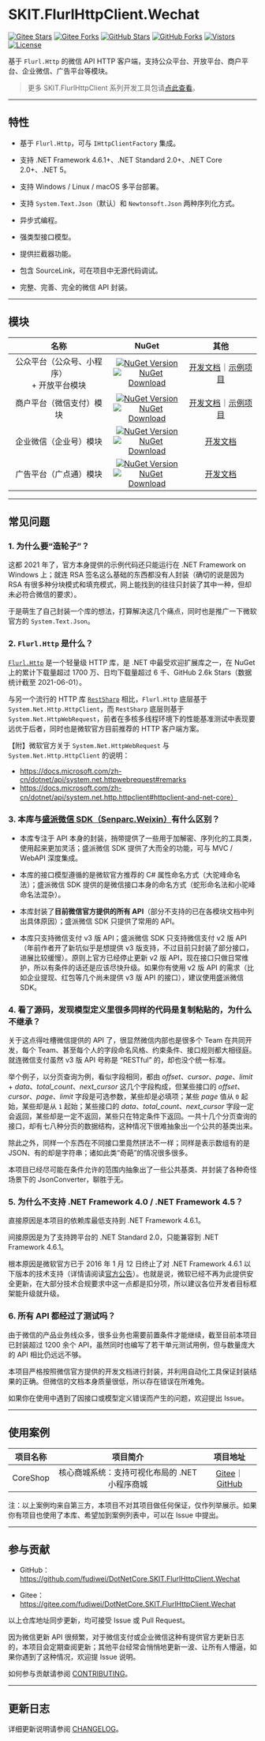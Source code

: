 ﻿# SKIT.FlurlHttpClient.Wechat

[![Gitee Stars](https://gitee.com/fudiwei/DotNetCore.SKIT.FlurlHttpClient.Wechat/badge/star.svg)](https://gitee.com/fudiwei/DotNetCore.SKIT.FlurlHttpClient.Wechat)
[![Gitee Forks](https://gitee.com/fudiwei/DotNetCore.SKIT.FlurlHttpClient.Wechat/badge/fork.svg)](https://gitee.com/fudiwei/DotNetCore.SKIT.FlurlHttpClient.Wechat)
[![GitHub Stars](https://img.shields.io/github/stars/fudiwei/DotNetCore.SKIT.FlurlHttpClient.Wechat?logo=github)](https://github.com/fudiwei/DotNetCore.SKIT.FlurlHttpClient.Wechat)
[![GitHub Forks](https://img.shields.io/github/forks/fudiwei/DotNetCore.SKIT.FlurlHttpClient.Wechat?logo=github)](https://github.com/fudiwei/DotNetCore.SKIT.FlurlHttpClient.Wechat)
[![Vistors](https://visitor-badge.laobi.icu/badge?page_id=fudiwei.DotNetCore.SKIT.FlurlHttpClient.Wechat)](https://github.com/fudiwei/DotNetCore.SKIT.FlurlHttpClient.Wechat)
[![License](https://img.shields.io/github/license/fudiwei/DotNetCore.SKIT.FlurlHttpClient.Wechat)](https://mit-license.org/)

基于 `Flurl.Http` 的微信 API HTTP 客户端，支持公众平台、开放平台、商户平台、企业微信、广告平台等模块。

> 更多 SKIT.FlurlHttpClient 系列开发工具包请[点此查看](https://github.com/fudiwei/DotNetCore.SKIT.FlurlHttpClient)。

---

## 特性

-   基于 `Flurl.Http`，可与 `IHttpClientFactory` 集成。

-   支持 .NET Framework 4.6.1+、.NET Standard 2.0+、.NET Core 2.0+、.NET 5。

-   支持 Windows / Linux / macOS 多平台部署。

-   支持 `System.Text.Json`（默认）和 `Newtonsoft.Json` 两种序列化方式。

-   异步式编程。

-   强类型接口模型。

-   提供拦截器功能。

-   包含 SourceLink，可在项目中无源代码调试。

-   完整、完善、完全的微信 API 封装。

---

## 模块

|                      名称                      |                                                                                                                                                                                NuGet                                                                                                                                                                                 |                                           其他                                           |
| :--------------------------------------------: | :------------------------------------------------------------------------------------------------------------------------------------------------------------------------------------------------------------------------------------------------------------------------------------------------------------------------------------------------------------------: | :--------------------------------------------------------------------------------------: |
| 公众平台（公众号、小程序） <br> + 开放平台模块 |           [![NuGet Version](https://img.shields.io/nuget/v/SKIT.FlurlHttpClient.Wechat.Api.svg?sanitize=true)](https://www.nuget.org/packages/SKIT.FlurlHttpClient.Wechat.Api) <br> [![NuGet Download](https://img.shields.io/nuget/dt/SKIT.FlurlHttpClient.Wechat.Api.svg?sanitize=true)](https://www.nuget.org/packages/SKIT.FlurlHttpClient.Wechat.Api)           |      [开发文档](./docs/WechatApi/README.md)｜[示例项目](./docs/WechatApi/Sample.md)      |
|            商户平台（微信支付）模块            | [![NuGet Version](https://img.shields.io/nuget/v/SKIT.FlurlHttpClient.Wechat.TenpayV3.svg?sanitize=true)](https://www.nuget.org/packages/SKIT.FlurlHttpClient.Wechat.TenpayV3) <br> [![NuGet Download](https://img.shields.io/nuget/dt/SKIT.FlurlHttpClient.Wechat.TenpayV3.svg?sanitize=true)](https://www.nuget.org/packages/SKIT.FlurlHttpClient.Wechat.TenpayV3) | [开发文档](./docs/WechatTenpayV3/README.md)｜[示例项目](./docs/WechatTenpayV3/Sample.md) |
|             企业微信（企业号）模块             |         [![NuGet Version](https://img.shields.io/nuget/v/SKIT.FlurlHttpClient.Wechat.Work.svg?sanitize=true)](https://www.nuget.org/packages/SKIT.FlurlHttpClient.Wechat.Work) <br> [![NuGet Download](https://img.shields.io/nuget/dt/SKIT.FlurlHttpClient.Wechat.Work.svg?sanitize=true)](https://www.nuget.org/packages/SKIT.FlurlHttpClient.Wechat.Work)         |                         [开发文档](./docs/WechatWork/README.md)                          |
|             广告平台（广点通）模块             |           [![NuGet Version](https://img.shields.io/nuget/v/SKIT.FlurlHttpClient.Wechat.Ads.svg?sanitize=true)](https://www.nuget.org/packages/SKIT.FlurlHttpClient.Wechat.Ads) <br> [![NuGet Download](https://img.shields.io/nuget/dt/SKIT.FlurlHttpClient.Wechat.Ads.svg?sanitize=true)](https://www.nuget.org/packages/SKIT.FlurlHttpClient.Wechat.Ads)           |                          [开发文档](./docs/WechatAds/README.md)                          |

---

## 常见问题

### 1. 为什么要“造轮子”？

这都 2021 年了，官方本身提供的示例代码还只能运行在 .NET Framework on Windows 上；就连 RSA 签名这么基础的东西都没有人封装（确切的说是因为 RSA 有很多种分块模式和填充模式，网上能找到的往往只封装了其中一种，但却未必符合微信的要求）。

于是萌生了自己封装一个库的想法，打算解决这几个痛点，同时也是推广一下微软官方的 `System.Text.Json`。

### 2. `Flurl.Http` 是什么？

[`Flurl.Http`](https://flurl.dev/) 是一个轻量级 HTTP 库，是 .NET 中最受欢迎扩展库之一，在 NuGet 上的累计下载量超过 1700 万、日均下载量超过 6 千、GitHub 2.6k Stars（数据统计截至 2021-06-01）。

与另一个流行的 HTTP 库 [`RestSharp`](https://restsharp.dev/) 相比，`Flurl.Http` 底层基于 `System.Net.Http.HttpClient`，而 `RestSharp` 底层则基于 `System.Net.HttpWebRequest`，前者在多核多线程环境下的性能基准测试中表现要远优于后者，同时也是微软官方目前推荐的 HTTP 客户端方案。

【附】微软官方关于 `System.Net.HttpWebRequest` 与 `System.Net.Http.HttpClient` 的说明：

-   https://docs.microsoft.com/zh-cn/dotnet/api/system.net.httpwebrequest#remarks
-   https://docs.microsoft.com/zh-cn/dotnet/api/system.net.http.httpclient#httpclient-and-net-core）

### 3. 本库与[盛派微信 SDK（Senparc.Weixin）](https://github.com/JeffreySu/WeiXinMPSDK)有什么区别？

-   本库专注于 API 本身的封装，捎带提供了一些用于加解密、序列化的工具类，使用起来更加灵活；盛派微信 SDK 提供了大而全的功能，可与 MVC / WebAPI 深度集成。

-   本库的接口模型遵循的是微软官方推荐的 C# 属性命名方式（大驼峰命名法）；盛派微信 SDK 提供的是微信接口本身的命名方式（蛇形命名法和小驼峰命名法混杂）。

-   本库封装了**目前微信官方提供的所有 API**（部分不支持的已在各模块文档中列出具体原因）；盛派微信 SDK 只提供了常用的 API。

-   本库只支持微信支付 v3 版 API；盛派微信 SDK 只支持微信支付 v2 版 API（年前作者开了新坑似乎是想提供 v3 版支持，不过目前只封装了部分接口，进展比较缓慢）。原则上官方已经停止更新 v2 版 API，现在接口只做日常维护，所以有条件的话还是应该尽快升级。如果你有使用 v2 版 API 的需求（比如企业提现、红包等几个尚未提供 v3 版 API 的接口），建议使用盛派微信 SDK。

### 4. 看了源码，发现模型定义里很多同样的代码是复制粘贴的，为什么不继承？

关于这点得吐槽微信提供的 API 了，很显然微信内部也是很多个 Team 在共同开发，每个 Team、甚至每个人的字段命名风格、约束条件、接口规则都大相径庭。就连微信支付虽然 v3 版 API 号称是 “RESTful” 的，却也没个统一标准。

举个例子，以分页查询为例，看似字段相同，都由 _offset_、_cursor_、_page_、_limit_ + _data_、_total_count_、_next_cursor_ 这几个字段构成，但某些接口的 _offset_、_cursor_、_page_、_limit_ 字段是可选参数，某些却是必填项；某些 _page_ 值从 `0` 起始，某些却是从 `1` 起始；某些接口的 _data_、_total_count_、_next_cursor_ 字段一定会返回，某些却是一定不返回，某些只在特定条件下返回。一共十几个分页查询的接口，却有七八种分页的数据结构，这种情况下很难抽象出一个公共的基类出来。

除此之外，同样一个东西在不同接口里竟然拼法不一样；同样是表示数组有的是 JSON、有的却是字符串；诸如此类“奇葩”的情况很多很多。

本项目已经尽可能在条件允许的范围内抽象出了一些公共基类、并封装了各种奇怪场景下的 JsonConverter，聊胜于无。

### 5. 为什么不支持 .NET Framework 4.0 / .NET Framework 4.5？

直接原因是本项目的依赖库最低支持到 .NET Framework 4.6.1。

间接原因是为了支持跨平台的 .NET Standard 2.0，只能兼容到 .NET Framework 4.6.1。

根本原因是微软官方已于 2016 年 1 月 12 日终止了对 .NET Framework 4.6.1 以下版本的技术支持（详情请阅读[官方公告](https://docs.microsoft.com/zh-cn/lifecycle/faq/dotnet-framework)）。也就是说，微软已经不再为此提供安全更新，在大部分技术合规要求中这一点都是扣分项，所以建议各位开发者目标框架能升级就升级。

### 6. 所有 API 都经过了测试吗？

由于微信的产品业务线众多，很多业务也需要前置条件才能继续，截至目前本项目已封装超过 1200 余个 API，虽然同时也编写了若干单元测试用例，但与数量庞大的 API 相比仍远远不够。

本项目严格按照微信官方提供的开发文档进行封装，并利用自动化工具保证封装结果的正确。但微信的文档本身质量很低，所以存在错误在所难免。

如果你在使用中遇到了因接口或模型定义错误而产生的问题，欢迎提出 Issue。

---

## 使用案例

| 项目名称 |                    项目简介                    |                                            项目地址                                            |
| :------: | :--------------------------------------------: | :--------------------------------------------------------------------------------------------: |
| CoreShop | 核心商城系统：支持可视化布局的 .NET 小程序商城 | [Gitee](https://gitee.com/CoreUnion/CoreShop)｜[GitHub](https://github.com/CoreUnion/CoreShop) |

注：以上案例均来自第三方，本项目不对其项目做任何保证，仅作列举展示。如果你有项目也使用了本库、希望加到案例列表中，可以在 Issue 中提出。

---

## 参与贡献

-   GitHub：https://github.com/fudiwei/DotNetCore.SKIT.FlurlHttpClient.Wechat

-   Gitee：https://gitee.com/fudiwei/DotNetCore.SKIT.FlurlHttpClient.Wechat

以上仓库地址同步更新，均可接受 Issue 或 Pull Request。

因为微信更新 API 很频繁，对于微信支付或企业微信这种有提供官方更新日志的，本项目会定期查阅更新；其他平台经常会悄悄地更新一波、让所有人懵逼，如果你遇到了这种情况，欢迎提 Issue 说明。

如何参与贡献请参阅 [CONTRIBUTING](./CONTRIBUTING.md)。

---

## 更新日志

详细更新说明请参阅 [CHANGELOG](./CHANGELOG.md)。
